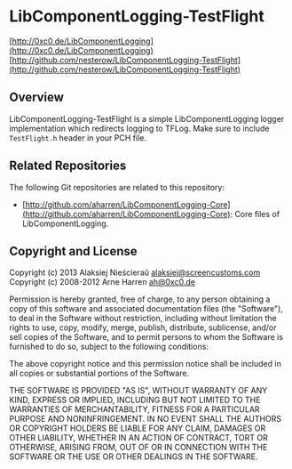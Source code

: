 

# LibComponentLogging-TestFlight

[http://0xc0.de/LibComponentLogging](http://0xc0.de/LibComponentLogging)    
[http://github.com/nesterow/LibComponentLogging-TestFlight](http://github.com/nesterow/LibComponentLogging-TestFlight)


## Overview

LibComponentLogging-TestFlight is a simple LibComponentLogging logger implementation
which redirects logging to TFLog. Make sure to include `TestFlight.h` header in your PCH file.


## Related Repositories

The following Git repositories are related to this repository: 

* [http://github.com/aharren/LibComponentLogging-Core](http://github.com/aharren/LibComponentLogging-Core):
  Core files of LibComponentLogging.


## Copyright and License

Copyright (c) 2013 Alaksiej Nieścieraŭ <alaksiej@screencustoms.com><br />
Copyright (c) 2008-2012 Arne Harren <ah@0xc0.de>

Permission is hereby granted, free of charge, to any person obtaining a copy
of this software and associated documentation files (the "Software"), to deal
in the Software without restriction, including without limitation the rights
to use, copy, modify, merge, publish, distribute, sublicense, and/or sell
copies of the Software, and to permit persons to whom the Software is
furnished to do so, subject to the following conditions:

The above copyright notice and this permission notice shall be included in
all copies or substantial portions of the Software.

THE SOFTWARE IS PROVIDED "AS IS", WITHOUT WARRANTY OF ANY KIND, EXPRESS OR
IMPLIED, INCLUDING BUT NOT LIMITED TO THE WARRANTIES OF MERCHANTABILITY,
FITNESS FOR A PARTICULAR PURPOSE AND NONINFRINGEMENT. IN NO EVENT SHALL THE
AUTHORS OR COPYRIGHT HOLDERS BE LIABLE FOR ANY CLAIM, DAMAGES OR OTHER
LIABILITY, WHETHER IN AN ACTION OF CONTRACT, TORT OR OTHERWISE, ARISING FROM,
OUT OF OR IN CONNECTION WITH THE SOFTWARE OR THE USE OR OTHER DEALINGS IN
THE SOFTWARE.

